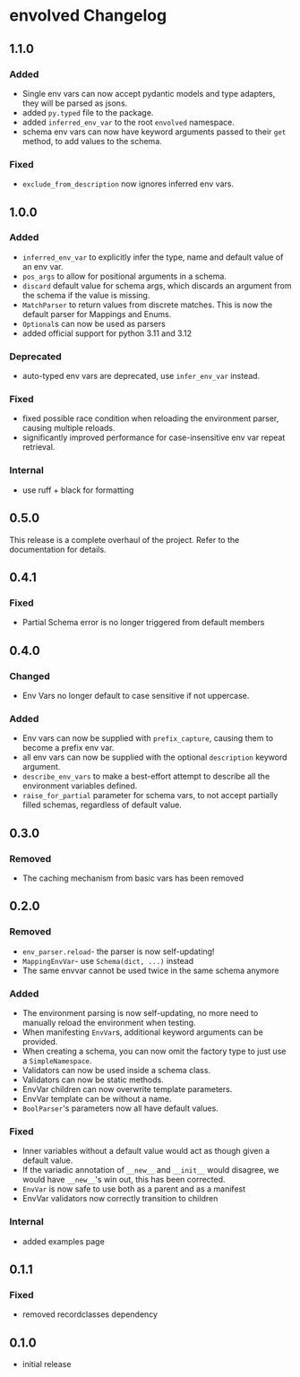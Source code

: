 # envolved Changelog
## 1.1.0
### Added
* Single env vars can now accept pydantic models and type adapters, they will be parsed as jsons.
* added `py.typed` file to the package.
* added `inferred_env_var` to the root `envolved` namespace.
* schema env vars can now have keyword arguments passed to their `get` method, to add values to the schema.
### Fixed
* `exclude_from_description` now ignores inferred env vars.
## 1.0.0
### Added
* `inferred_env_var` to explicitly infer the type, name and default value of an env var.
* `pos_args` to allow for positional arguments in a schema.
* `discard` default value for schema args, which discards an argument from the schema if the value is missing.
* `MatchParser` to return values from discrete matches. This is now the default parser for Mappings and Enums.
* `Optional`s can now be used as parsers 
* added official support for python 3.11 and 3.12
### Deprecated
* auto-typed env vars are deprecated, use `infer_env_var` instead.
### Fixed
* fixed possible race condition when reloading the environment parser, causing multiple reloads.
* significantly improved performance for case-insensitive env var repeat retrieval.
### Internal
* use ruff + black for formatting
## 0.5.0
This release is a complete overhaul of the project. Refer to the documentation for details.
## 0.4.1
### Fixed
* Partial Schema error is no longer triggered from default members
## 0.4.0
### Changed
* Env Vars no longer default to case sensitive if not uppercase.
### Added
* Env vars can now be supplied with `prefix_capture`, causing them to become a prefix env var.
* all env vars can now be supplied with the optional `description` keyword argument.
* `describe_env_vars` to make a best-effort attempt to describe all the environment variables defined.
* `raise_for_partial` parameter for schema vars, to not accept partially filled schemas, regardless of default value.
## 0.3.0
### Removed
* The caching mechanism from basic vars has been removed
## 0.2.0
### Removed
* `env_parser.reload`- the parser is now self-updating!
* `MappingEnvVar`- use `Schema(dict, ...)` instead
* The same envvar cannot be used twice in the same schema anymore
### Added
* The environment parsing is now self-updating, no more need to manually reload the environment when testing.
* When manifesting `EnvVar`s, additional keyword arguments can be provided.
* When creating a schema, you can now omit the factory type to just use a `SimpleNamespace`.
* Validators can now be used inside a schema class.
* Validators can now be static methods.
* EnvVar children can now overwrite template parameters.
* EnvVar template can be without a name.
* `BoolParser`'s parameters now all have default values.
### Fixed
* Inner variables without a default value would act as though given a default value.
* If the variadic annotation of `__new__` and `__init__` would disagree, we would have `__new__`'s win out, this has been corrected.
* `EnvVar` is now safe to use both as a parent and as a manifest
* EnvVar validators now correctly transition to children
### Internal
* added examples page
## 0.1.1
### Fixed
* removed recordclasses dependency
## 0.1.0
* initial release